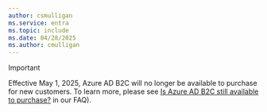 ```yaml
---
author: csmulligan
ms.service: entra
ms.topic: include
ms.date: 04/28/2025
ms.author: cmulligan
---
```


> [!IMPORTANT]
> Effective May 1, 2025, Azure AD B2C will no longer be available to purchase for new customers. To learn more, please see [Is Azure AD B2C still available to purchase?](../articles/active-directory-b2c/faq.yml?is-azure-ad-b2c-still-available-to-purchase-) in our FAQ).